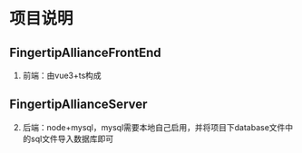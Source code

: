 # 项目说明
## FingertipAllianceFrontEnd
1. 前端：由vue3+ts构成

## FingertipAllianceServer
2. 后端：node+mysql，mysql需要本地自己启用，并将项目下database文件中的sql文件导入数据库即可
